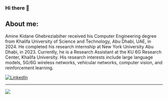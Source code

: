 ### Hi there 👋

<!--
**amew0/amew0** is a ✨ _special_ ✨ repository because its `README.md` (this file) appears on your GitHub profile.

Here are some ideas to get you started:

- 🔭 I’m currently working on ...
- 🌱 I’m currently learning ...
- 👯 I’m looking to collaborate on ...
- 🤔 I’m looking for help with ...
- 💬 Ask me about ...
- 📫 How to reach me: ...
- 😄 Pronouns: ...
- ⚡ Fun fact: ...
-->

## About me:
Amine Kidane Ghebreziabiher received his Computer Engineering degree from Khalifa University of Science and Technology, Abu Dhabi, UAE, in 2024. He completed his research internship at New York University
Abu Dhabi, in 2023. Currently, he is a Research Assistant at the KU 6G Research Center, Khalifa University.
His research interests include large language models, 5G/6G wireless networks, vehicular networks, computer vision, and reinforcement learning.

<!-- ## 🌐 Socials: -->
[![LinkedIn](https://img.shields.io/badge/LinkedIn-%230077B5.svg?logo=linkedin&logoColor=white)](https://linkedin.com/in/amine-kidane) 

<!-- ## 📊 GitHub Stats: -->
<!-- ![](https://github-readme-streak-stats.herokuapp.com/?user=amew0&theme=dark&hide_border=false)<br/> -->
<!-- ![](https://github-readme-stats.vercel.app/api/top-langs/?username=amew0&theme=dark&hide_border=false&include_all_commits=true&count_private=true&layout=compact)-->

---
[![](https://visitcount.itsvg.in/api?id=amew0&icon=0&color=0)](https://visitcount.itsvg.in)

<!-- Proudly created with GPRM ( https://gprm.itsvg.in ) -->
